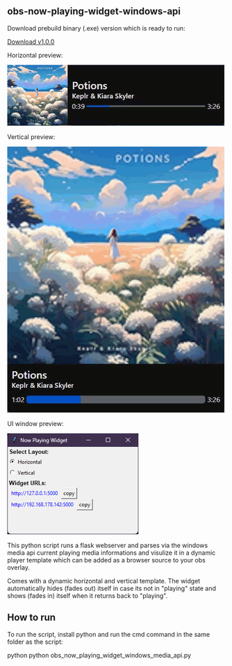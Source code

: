 ## obs-now-playing-widget-windows-api

Download prebuild binary (.exe) version which is ready to run:

[Download v1.0.0](https://github.com/Crypto90/obs-now-playing-widget-windows-api/releases/download/1.0.0/obs_now_playing_widget_windows_media_api.zip)

Horizontal preview:

![til](./preview_horizontal.gif)

Vertical preview:

![til](./preview_vertical.gif)


UI window preview:

![til](./ui_preview.png)


This python script runs a flask webserver and parses via the windows media api current playing media informations and visulize it in a dynamic player template which can be added as a browser source to your obs overlay.

Comes with a dynamic horizontal and vertical template.
The widget automatically hides (fades out) itself in case its not in "playing" state and shows (fades in) itself when it returns back to "playing".

## How to run
To run the script, install python and run the cmd command in the same folder as the script:

python python obs_now_playing_widget_windows_media_api.py
